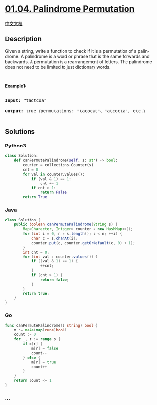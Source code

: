 # [01.04. Palindrome Permutation](https://leetcode-cn.com/problems/palindrome-permutation-lcci)

[中文文档](/lcci/01.04.Palindrome%20Permutation/README.md)

## Description

<p>Given a string, write a function to check if it is a permutation of a palin&shy; drome. A palindrome is a word or phrase that is the same forwards and backwards. A permutation is a rearrangement of letters. The palindrome does not need to be limited to just dictionary words.</p>

<p>&nbsp;</p>

<p><strong>Example1: </strong></p>

<pre>

<strong>Input: &quot;</strong>tactcoa&quot;

<strong>Output: </strong>true（permutations: &quot;tacocat&quot;、&quot;atcocta&quot;, etc.）

</pre>

## Solutions

<!-- tabs:start -->

### **Python3**

```python
class Solution:
    def canPermutePalindrome(self, s: str) -> bool:
        counter = collections.Counter(s)
        cnt = 0
        for val in counter.values():
            if (val & 1) == 1:
                cnt += 1
            if cnt > 1:
                return False
        return True
```

### **Java**

```java
class Solution {
    public boolean canPermutePalindrome(String s) {
        Map<Character, Integer> counter = new HashMap<>();
        for (int i = 0, n = s.length(); i < n; ++i) {
            char c = s.charAt(i);
            counter.put(c, counter.getOrDefault(c, 0) + 1);
        }
        int cnt = 0;
        for (int val : counter.values()) {
            if ((val & 1) == 1) {
                ++cnt;
            }
            if (cnt > 1) {
                return false;
            }
        }
        return true;
    }
}
```

### **Go**

```go
func canPermutePalindrome(s string) bool {
	m := make(map[rune]bool)
	count := 0
	for _, r := range s {
		if m[r] {
			m[r] = false
			count--
		} else {
			m[r] = true
			count++
		}
	}
	return count <= 1
}
```

### **...**

```

```

<!-- tabs:end -->
